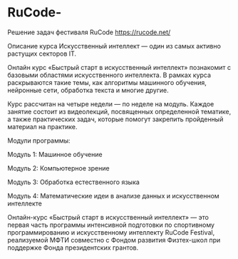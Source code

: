 # RuCode-

Решение задач фестиваля RuCode https://rucode.net/

Описание курса
Искусственный интеллект — один из самых активно растущих секторов IT. 

Онлайн курс «Быстрый старт в искусственный интеллект» познакомит с базовыми областями искусственного интеллекта. В рамках курса раскрываются такие темы, как алгоритмы машинного обучения, нейронные сети, обработка текста и многие другие.

Курс рассчитан на четыре недели — по неделе на модуль. Каждое занятие состоит из видеолекций, посвященных определенной тематике, а также практических задач, которые помогут закрепить пройденный материал на практике.

Модули программы:

Модуль 1: Машинное обучение

Модуль 2: Компьютерное зрение

Модуль 3: Обработка естественного языка

Модуль 4: Математические идеи в анализе данных и искусственном интеллекте

Онлайн-курс «Быстрый старт в искусственный интеллект» — это первая часть программы интенсивной подготовки по спортивному программированию и искусственному интеллекту RuCode Festival, реализуемой МФТИ совместно с Фондом развития Физтех-школ при поддержке Фонда президентских грантов.
